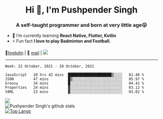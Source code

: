 <h1 align="center">Hi 👋, I'm Pushpender Singh</h1>
<h3 align="center">A self-taught programmer and born at very little age😜</h3>

- 🌱 I’m currently learning **React Native, Flutter, Kotlin**
- ⚡ Fun fact **I love to play Badminton and Football.**

👔[linekdin](https://www.linkedin.com/in/pushpender-singh-240061202/) | 📧 [mail](mailto:pushpendersingh@p2devs.com) | ![](https://komarev.com/ghpvc/?username=pushpender-singh-ap&color=blue)


---

<!--START_SECTION:waka-->
```text
Week: 22 October, 2021 - 28 October, 2021

JavaScript   10 hrs 42 mins  ████████████████████▒░░░░   81.46 % 
JSON         47 mins         █▒░░░░░░░░░░░░░░░░░░░░░░░   05.97 % 
Groovy       34 mins         █░░░░░░░░░░░░░░░░░░░░░░░░   04.42 % 
Properties   24 mins         ▓░░░░░░░░░░░░░░░░░░░░░░░░   03.12 % 
YAML         23 mins         ▓░░░░░░░░░░░░░░░░░░░░░░░░   03.02 % 
```
<!--END_SECTION:waka-->

<img align="left" src="https://github-readme-streak-stats.herokuapp.com/?user=pushpender-singh-ap&theme=dark" /></br>
![Pushpender Singh's github stats](https://github-readme-stats.vercel.app/api?username=pushpender-singh-ap&show_icons=true&theme=radical&count_private=true)</br>
[![Top Langs](https://github-readme-stats.vercel.app/api/top-langs/?username=pushpender-singh-ap&theme=radical)](https://github.com/pushpender-singh-ap/github-readme-stats)

